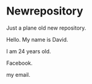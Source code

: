 # Newrepository
Just a plane old new repository. 

Hello. My name is David.

I am 24 years old.

Facebook.

my email.
